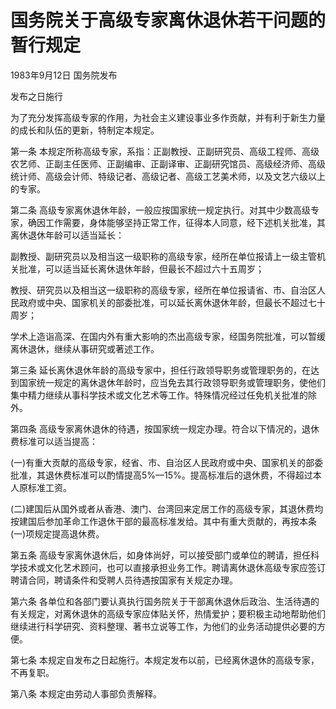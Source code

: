 # 国务院关于高级专家离休退休若干问题的暂行规定

1983年9月12日 国务院发布

发布之日施行

<!-- INFO END -->

为了充分发挥高级专家的作用，为社会主义建设事业多作贡献，并有利于新生力量的成长和队伍的更新，特制定本规定。

第一条 本规定所称高级专家，系指：正副教授、正副研究员、高级工程师、高级农艺师、正副主任医师、正副编审、正副译审、正副研究馆员、高级经济师、高级统计师、高级会计师、特级记者、高级记者、高级工艺美术师，以及文艺六级以上的专家。

第二条 高级专家离休退休年龄，一般应按国家统一规定执行。对其中少数高级专家，确因工作需要，身体能够坚持正常工作，征得本人同意，经下述机关批准，其离休退休年龄可以适当延长：

副教授、副研究员以及相当这一级职称的高级专家，经所在单位报请上一级主管机关批准，可以适当延长离休退休年龄，但最长不超过六十五周岁；

教授、研究员以及相当这一级职称的高级专家，经所在单位报请省、市、自治区人民政府或中央、国家机关的部委批准，可以延长离休退休年龄，但最长不超过七十周岁；

学术上造诣高深、在国内外有重大影响的杰出高级专家，经国务院批准，可以暂缓离休退休，继续从事研究或著述工作。

第三条 延长离休退休年龄的高级专家中，担任行政领导职务或管理职务的，在达到国家统一规定的离休退休年龄时，应当免去其行政领导职务或管理职务，使他们集中精力继续从事科学技术或文化艺术等工作。特殊情况经过任免机关批准的除外。

第四条 高级专家离休退休的待遇，按国家统一规定办理。符合以下情况的，退休费标准可以适当提高：

(一)有重大贡献的高级专家，经省、市、自治区人民政府或中央、国家机关的部委批准，其退休费标准可以酌情提高5%—15%。提高标准后的退休费，不得超过本人原标准工资。

(二)建国后从国外或者从香港、澳门、台湾回来定居工作的高级专家，其退休费均按建国后参加革命工作退休干部的最高标准发给。其中有重大贡献的，再按本条(一)项规定提高退休费。

第五条 高级专家离休退休后，如身体尚好，可以接受部门或单位的聘请，担任科学技术或文化艺术顾问，也可以直接承担业务工作。聘请离休退休高级专家应签订聘请合同，聘请条件和受聘人员待遇按国家有关规定办理。

第六条 各单位和各部门要认真执行国务院关于干部离休退休后政治、生活待遇的有关规定，对离休退休的高级专家应体贴关怀，热情爱护；要积极主动地帮助他们继续进行科学研究、资料整理、著书立说等工作，为他们的业务活动提供必要的方便。

第七条 本规定自发布之日起施行。本规定发布以前，已经离休退休的高级专家，不再复职。

第八条 本规定由劳动人事部负责解释。